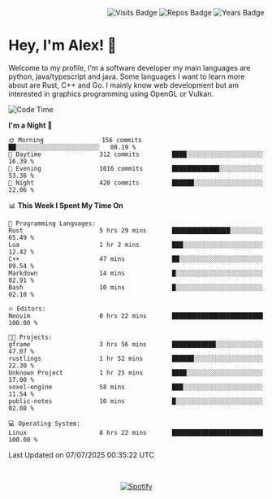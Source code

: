 <p align="right">
  <img src="https://badges.pufler.dev/visits/Alextibtab/Alextibtab" alt="Visits Badge">
  <img src="https://badges.pufler.dev/repos/Alextibtab/" alt="Repos Badge">
  <img src="https://badges.pufler.dev/years/Alextibtab/" alt="Years Badge">
</p>

<h1 align="left">Hey, I'm Alex! 💽 </h1>

Welcome to my profile, I'm a software developer my main languages are python, java/typescript and java. Some languages I want to learn more about are Rust, C++ and Go. I mainly know web development but am interested in graphics programming using OpenGL or Vulkan.

<!--START_SECTION:waka-->
![Code Time](http://img.shields.io/badge/Code%20Time-165%20hrs%2048%20mins-blue)

**I'm a Night 🦉** 

```text
🌞 Morning                156 commits         ██░░░░░░░░░░░░░░░░░░░░░░░   08.19 % 
🌆 Daytime                312 commits         ████░░░░░░░░░░░░░░░░░░░░░   16.39 % 
🌃 Evening                1016 commits        █████████████░░░░░░░░░░░░   53.36 % 
🌙 Night                  420 commits         ██████░░░░░░░░░░░░░░░░░░░   22.06 % 
```


📊 **This Week I Spent My Time On** 

```text
💬 Programming Languages: 
Rust                     5 hrs 29 mins       ████████████████░░░░░░░░░   65.49 % 
Lua                      1 hr 2 mins         ███░░░░░░░░░░░░░░░░░░░░░░   12.42 % 
C++                      47 mins             ██░░░░░░░░░░░░░░░░░░░░░░░   09.54 % 
Markdown                 14 mins             █░░░░░░░░░░░░░░░░░░░░░░░░   02.91 % 
Bash                     10 mins             █░░░░░░░░░░░░░░░░░░░░░░░░   02.10 % 

🔥 Editors: 
Neovim                   8 hrs 22 mins       █████████████████████████   100.00 % 

🐱‍💻 Projects: 
gframe                   3 hrs 56 mins       ████████████░░░░░░░░░░░░░   47.07 % 
rustlings                1 hr 52 mins        ██████░░░░░░░░░░░░░░░░░░░   22.30 % 
Unknown Project          1 hr 25 mins        ████░░░░░░░░░░░░░░░░░░░░░   17.00 % 
voxel-engine             58 mins             ███░░░░░░░░░░░░░░░░░░░░░░   11.54 % 
public-notes             10 mins             █░░░░░░░░░░░░░░░░░░░░░░░░   02.08 % 

💻 Operating System: 
Linux                    8 hrs 22 mins       █████████████████████████   100.00 % 
```


 Last Updated on 07/07/2025 00:35:22 UTC
<!--END_SECTION:waka-->
&nbsp;<div align="center">
  [![Spotify](https://spotify-now-playing-wine-six.vercel.app/api/spotify?border_color=ffffff)](https://open.spotify.com/user/pmo1v2ejnt42kgp5jar5drtag)
</div>

